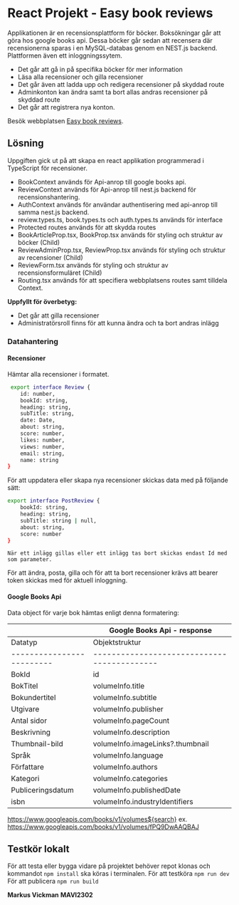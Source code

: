 # React Projekt - Easy book reviews
Applikationen är en recensionsplattform för böcker. Boksökningar går att göra hos google books api. Dessa böcker går sedan att recensera där recensionerna sparas i en MySQL-databas genom en NEST.js backend. Plattformen även ett inloggningssytem.

* Det går att gå in på specifika böcker för mer information 
* Läsa alla recensioner och gilla recensioner 
* Det går även att ladda upp och redigera recensioner på skyddad route
* Adminkonton kan ändra samt ta bort allas andras recensioner på skyddad route
* Det går att registrera nya konton. 

Besök webbplatsen [Easy book reviews](https://easy-book-reviews.netlify.app/).

## Lösning
Uppgiften gick ut på att skapa en react applikation programmerad i TypeScript för recensioner.

* BookContext används för Api-anrop till google books api.
* ReviewContext används för Api-anrop till nest.js backend för recensionshantering.
* AuthContext används för användar authentisering med api-anrop till samma nest.js backend.
* review.types.ts, book.types.ts och auth.types.ts används för interface
* Protected routes används för att skydda routes
* BookArticleProp.tsx, BookProp.tsx används för styling och struktur av böcker (Child)
* ReviewAdminProp.tsx, ReviewProp.tsx används för styling och struktur av recensioner (Child)
* ReviewForm.tsx används för styling och struktur av recensionsformuläret (Child)
* Routing.tsx används för att specifiera webbplatsens routes samt tilldela Context.

**Uppfyllt för överbetyg:**
* Det går att gilla recensioner
* Administratörsroll finns för att kunna ändra och ta bort andras inlägg

### Datahantering

#### Recensioner
 Hämtar alla recensioner i formatet.

```bash
 export interface Review {
    id: number,
    bookId: string,
    heading: string,
    subTitle: string,
    date: Date,
    about: string,
    score: number,
    likes: number,
    views: number,
    email: string,
    name: string
}
```

För att uppdatera eller skapa nya recensioner skickas data med på följande sätt:

```bash
export interface PostReview {
    bookId: string,
    heading: string,
    subTitle: string | null,
    about: string,
    score: number
}
```

`När ett inlägg gillas eller ett inlägg tas bort skickas endast Id med som parameter.`

För att ändra, posta, gilla och för att ta bort recensioner krävs att bearer token skickas med för aktuell inloggning.

#### Google Books Api

Data object för varje bok hämtas enligt denna formatering:

|                         | Google Books Api - response               |
|-------------------------|-------------------------------------------|
| Datatyp                 | Objektstruktur                            |                 
|-------------------------|-------------------------------------------|
|BokId                    |id                                         |              
|BokTitel                 |volumeInfo.title                           |              
|Bokundertitel            |volumeInfo.subtitle                        |            
|Utgivare                 |volumeInfo.publisher                       |              
|Antal sidor              |volumeInfo.pageCount                       |              
|Beskrivning              |volumeInfo.description                     |
|Thumbnail-bild           |volumeInfo.imageLinks?.thumbnail           |              
|Språk                    |volumeInfo.language                        |
|Författare               |volumeInfo.authors                         |
|Kategori                 |volumeInfo.categories                      |
|Publiceringsdatum        |volumeInfo.publishedDate                   |
|isbn                     |volumeInfo.industryIdentifiers             |                    

https://www.googleapis.com/books/v1/volumes${search}
ex. https://www.googleapis.com/books/v1/volumes/fPQ9DwAAQBAJ

## Testkör lokalt
För att testa eller bygga vidare på projektet behöver repot klonas och kommandot ` npm install ` ska köras i terminalen.
För att testköra ` npm run dev `
För att publicera ` npm run build `

**Markus Vickman**
**MAVI2302**
